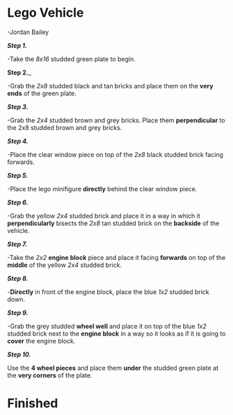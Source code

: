 # Lego Vehicle
  -Jordan Bailey

_**Step 1.**_

-Take the _8x16_ studded green plate to begin.

**Step 2.**_

-Grab the _2x8_ studded black and tan bricks and place them on the **very ends** of the green plate.

_**Step 3.**_

-Grab the _2x4_ studded brown and grey bricks. Place them **perpendicular** to the 2x8 studded brown and grey bricks.

_**Step 4.**_

-Place the clear window piece on top of the _2x8_ black studded brick facing forwards.

_**Step 5.**_

-Place the lego minifigure **directly** behind the clear window piece.

_**Step 6.**_

-Grab the yellow _2x4_ studded brick and place it in a way in which it **perpendicularly** bisects the _2x8_ tan studded brick on the **backside** of the vehicle.

_**Step 7.**_

-Take the _2x2_ **engine block** piece and place it facing **forwards** on top of the **middle** of the yellow _2x4_ studded brick.

_**Step 8.**_

-**Directly** in front of the engine block, place the blue _1x2_ studded brick down.

_**Step 9.**_

-Grab the grey studded **wheel well** and place it on top of the blue _1x2_ studded brick next to the **engine block** in a way so it looks as if it is going to **cover** the engine block.

_**Step 10.**_

Use the **4 wheel pieces** and place them **under** the studded green plate at the **very corners** of the plate.

# Finished
